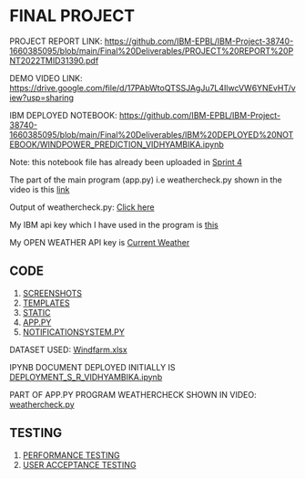 # FINAL PROJECT
PROJECT REPORT LINK: https://github.com/IBM-EPBL/IBM-Project-38740-1660385095/blob/main/Final%20Deliverables/PROJECT%20REPORT%20PNT2022TMID31390.pdf

DEMO VIDEO LINK: https://drive.google.com/file/d/17PAbWtoQTSSJAgJu7L4IlwcVW6YNEvHT/view?usp=sharing

IBM DEPLOYED NOTEBOOK: https://github.com/IBM-EPBL/IBM-Project-38740-1660385095/blob/main/Final%20Deliverables/IBM%20DEPLOYED%20NOTEBOOK/WINDPOWER_PREDICTION_VIDHYAMBIKA.ipynb

Note: this notebook file has already been uploaded in [Sprint 4](https://github.com/IBM-EPBL/IBM-Project-38740-1660385095/blob/main/Project%20Development%20Phase/Sprint%204/WINDPOWER_PREDICTION_VIDHYAMBIKA.ipynb)

The part of the main program (app.py) i.e weathercheck.py shown in the video is this [link](https://github.com/IBM-EPBL/IBM-Project-38740-1660385095/blob/main/Final%20Deliverables/PART%20OF%20APP_PY%20PROGRAM%20WEATHERCHECK%20SHOWN%20IN%20VIDEO/weathercheck.py)

Output of weathercheck.py: [Click here](https://github.com/IBM-EPBL/IBM-Project-38740-1660385095/blob/main/Final%20Deliverables/screenshots/Screenshot%20weather%20executed.png)

My IBM api key which I have used in the program is [this](https://github.com/IBM-EPBL/IBM-Project-38740-1660385095/blob/main/Final%20Deliverables/IBM%20API%20KEY.txt)

My OPEN WEATHER API key is [Current Weather](https://github.com/IBM-EPBL/IBM-Project-38740-1660385095/blob/main/Final%20Deliverables/screenshots/Screenshot%201.png)

## CODE
1. [SCREENSHOTS](https://github.com/IBM-EPBL/IBM-Project-38740-1660385095/tree/main/Final%20Deliverables/screenshots)
2. [TEMPLATES](https://github.com/IBM-EPBL/IBM-Project-38740-1660385095/tree/main/Final%20Deliverables/templates)
3. [STATIC](https://github.com/IBM-EPBL/IBM-Project-38740-1660385095/tree/main/Final%20Deliverables/static)
4. [APP.PY](https://github.com/IBM-EPBL/IBM-Project-38740-1660385095/blob/main/Final%20Deliverables/app.py)
5. [NOTIFICATIONSYSTEM.PY](https://github.com/IBM-EPBL/IBM-Project-38740-1660385095/blob/main/Final%20Deliverables/notificationsystem.py)

DATASET USED: [Windfarm.xlsx](https://github.com/IBM-EPBL/IBM-Project-38740-1660385095/tree/main/Final%20Deliverables/DATASET%20USED)

IPYNB DOCUMENT DEPLOYED INITIALLY IS [DEPLOYMENT_S_R_VIDHYAMBIKA.ipynb](https://github.com/IBM-EPBL/IBM-Project-38740-1660385095/blob/main/Final%20Deliverables/IPYNB%20DOCUMENT%20DEPLOYED%20INITIALLY/DEPLOYMENT_S_R_VIDHYAMBIKA.ipynb)

PART OF APP.PY PROGRAM WEATHERCHECK SHOWN IN VIDEO: [weathercheck.py](https://github.com/IBM-EPBL/IBM-Project-38740-1660385095/blob/main/Final%20Deliverables/PART%20OF%20APP_PY%20PROGRAM%20WEATHERCHECK%20SHOWN%20IN%20VIDEO/weathercheck.py)

## TESTING
1. [PERFORMANCE TESTING](https://github.com/IBM-EPBL/IBM-Project-38740-1660385095/tree/main/Final%20Deliverables/Performance%20Testing)
2. [USER ACCEPTANCE TESTING](https://github.com/IBM-EPBL/IBM-Project-38740-1660385095/tree/main/Final%20Deliverables/User%20Acceptance%20Testing)
